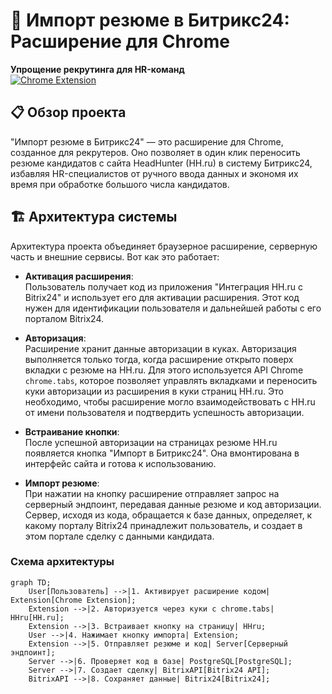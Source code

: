 # 🔄 Импорт резюме в Битрикс24: Расширение для Chrome  
**Упрощение рекрутинга для HR-команд**  
[![Chrome Extension](https://img.shields.io/badge/Chrome_Web_Store-4.5/5⭐-4285F4?logo=googlechrome&logoColor=white)](https://chromewebstore.google.com/detail/%D0%B8%D0%BC%D0%BF%D0%BE%D1%80%D1%82-%D1%80%D0%B5%D0%B7%D1%8E%D0%BC%D0%B5/mjepbnolegdpfonnhhjjjgffiidibbkc?pli=1)

## 📋 Обзор проекта  
"Импорт резюме в Битрикс24" — это расширение для Chrome, созданное для рекрутеров. Оно позволяет в один клик переносить резюме кандидатов с сайта HeadHunter (HH.ru) в систему Битрикс24, избавляя HR-специалистов от ручного ввода данных и экономя их время при обработке большого числа кандидатов.

## 🏗️ Архитектура системы  
Архитектура проекта объединяет браузерное расширение, серверную часть и внешние сервисы. Вот как это работает:

- **Активация расширения**:  
  Пользователь получает код из приложения "Интеграция HH.ru с Bitrix24" и использует его для активации расширения. Этот код нужен для идентификации пользователя и дальнейшей работы с его порталом Bitrix24.

- **Авторизация**:  
  Расширение хранит данные авторизации в куках. Авторизация выполняется только тогда, когда расширение открыто поверх вкладки с резюме на HH.ru. Для этого используется API Chrome `chrome.tabs`, которое позволяет управлять вкладками и переносить куки авторизации из расширения в куки страниц HH.ru. Это необходимо, чтобы расширение могло взаимодействовать с HH.ru от имени пользователя и подтвердить успешность авторизации.

- **Встраивание кнопки**:  
  После успешной авторизации на страницах резюме HH.ru появляется кнопка "Импорт в Битрикс24". Она вмонтирована в интерфейс сайта и готова к использованию.

- **Импорт резюме**:  
  При нажатии на кнопку расширение отправляет запрос на серверный эндпоинт, передавая данные резюме и код авторизации. Сервер, исходя из кода, обращается к базе данных, определяет, к какому порталу Bitrix24 принадлежит пользователь, и создает в этом портале сделку с данными кандидата.

### Схема архитектуры  
```mermaid
graph TD;
    User[Пользователь] -->|1. Активирует расширение кодом| Extension[Chrome Extension];
    Extension -->|2. Авторизуется через куки с chrome.tabs| HHru[HH.ru];
    Extension -->|3. Встраивает кнопку на страницу| HHru;
    User -->|4. Нажимает кнопку импорта| Extension;
    Extension -->|5. Отправляет резюме и код| Server[Серверный эндпоинт];
    Server -->|6. Проверяет код в базе| PostgreSQL[PostgreSQL];
    Server -->|7. Создает сделку| BitrixAPI[Bitrix24 API];
    BitrixAPI -->|8. Сохраняет данные| Bitrix24[Bitrix24];
```
